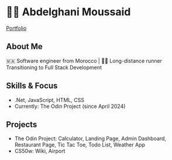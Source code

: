 # 👨‍💻 Abdelghani Moussaid

[Portfolio](https://abdelghani-moussaid.github.io/devportfolio) 

## About Me
🇲🇦 Software engineer from Morocco | 🏃‍♂️ Long-distance runner<br> Transitioning to Full Stack Development

## Skills & Focus
- .Net, JavaScript, HTML, CSS
- Currently: The Odin Project (since April 2024)

## Projects
- The Odin Project: Calculator, Landing Page, Admin Dashboard, Restaurant Page, Tic Tac Toe, Todo List, Weather App
- CS50w: Wiki, Airport
